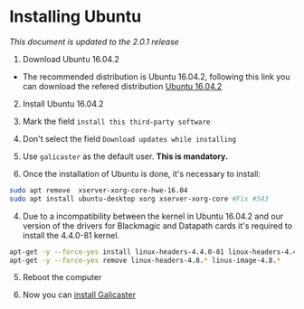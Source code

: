 Installing Ubuntu
=================

*This document is updated to the 2.0.1 release*

1. Download Ubuntu 16.04.2  

  * The recommended distribution is Ubuntu 16.04.2, following this link you can download the refered distribution [Ubuntu 16.04.2](http://releases.ubuntu.com/16.04/)

2. Install Ubuntu 16.04.2
  1. Mark the field `install this third-party software`
  2. Don't select the field `Download updates while installing`
  3. Use `galicaster` as the default user. **This is mandatory.**

3. Once the installation of Ubuntu is done, it's necessary to install:
```bash
sudo apt remove  xserver-xorg-core-hwe-16.04
sudo apt install ubuntu-desktop xorg xserver-xorg-core #Fix #543
```
4. Due to a incompatibility between the kernel in Ubuntu 16.04.2 and our version of the drivers for Blackmagic and Datapath cards it's required to install the 4.4.0-81 kernel.
```bash
apt-get -y --force-yes install linux-headers-4.4.0-81 linux-headers-4.4.0-81-generic linux-image-4.4.0-81-generic linux-image-extra-4.4.0-81-generic
apt-get -y --force-yes remove linux-headers-4.8.* linux-image-4.8.*
```

5. Reboot the computer

6. Now you can [install Galicaster](../SoftwareInstallation.md)
